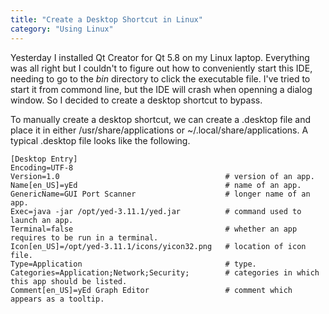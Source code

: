 ```yaml
---
title: "Create a Desktop Shortcut in Linux"
category: "Using Linux"
---
```


Yesterday I installed Qt Creator for Qt 5.8 on my Linux laptop. Everything was all right but I couldn't to figure out how to conveniently start this IDE, needing to go to the *bin* directory to click the executable file. I've tried to start it from commond line, but the IDE will crash when openning a dialog window. So I decided to create a desktop shortcut to bypass.

To manually create a desktop shortcut, we can create a .desktop file and place it in either /usr/share/applications or ~/.local/share/applications. A typical .desktop file looks like the following.

	[Desktop Entry]
	Encoding=UTF-8
	Version=1.0                                     # version of an app.
	Name[en_US]=yEd                                 # name of an app.
	GenericName=GUI Port Scanner                    # longer name of an app.
	Exec=java -jar /opt/yed-3.11.1/yed.jar          # command used to launch an app.
	Terminal=false                                  # whether an app requires to be run in a terminal.
	Icon[en_US]=/opt/yed-3.11.1/icons/yicon32.png   # location of icon file.
	Type=Application                                # type.
	Categories=Application;Network;Security;        # categories in which this app should be listed.
	Comment[en_US]=yEd Graph Editor                 # comment which appears as a tooltip.
